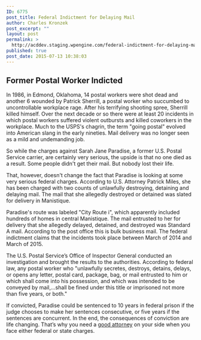 ```yaml
---
ID: 6775
post_title: Federal Indictment for Delaying Mail
author: Charles Kronzek
post_excerpt: ""
layout: post
permalink: >
  http://acddev.staging.wpengine.com/federal-indictment-for-delaying-mail.html
published: true
post_date: 2015-07-13 10:38:03
---
```

<h2><b>Former Postal Worker Indicted </b></h2>
In 1986, in Edmond, Oklahoma, 14 postal workers were shot dead and another 6 wounded by Patrick Sherrill, a postal worker who succumbed to uncontrollable workplace rage. After his terrifying shooting spree, Sherrill killed himself. Over the next decade or so there were at least 20 incidents in which postal workers suffered violent outbursts and killed coworkers in the workplace. Much to the USPS's chagrin, the term "going postal" evolved into American slang in the early nineties. Mail delivery was no longer seen as a mild and undemanding job.

So while the charges against Sarah Jane Paradise, a former U.S. Postal Service carrier, are certainly very serious, the upside is that no one died as a result. Some people didn't get their mail. But nobody lost their life.<!--more-->

That, however, doesn't change the fact that Paradise is looking at some very serious federal charges. According to U.S. Attorney Patrick Miles, she has been charged with two counts of unlawfully destroying, detaining and delaying mail. The mail that she allegedly destroyed or detained was slated for delivery in Manistique.

Paradise's route was labeled "City Route i", which apparently included hundreds of homes in central Manistique. The mail entrusted to her for delivery that she allegedly delayed, detained, and destroyed was Standard A mail. According to the post office this is bulk business mail. The federal indictment claims that the incidents took place between March of 2014 and March of 2015.

The U.S. Postal Service’s Office of Inspector General conducted an investigation and brought the results to the authorities. According to federal law, any postal worker who "unlawfully secretes, destroys, detains, delays, or opens any letter, postal card, package, bag, or mail entrusted to him or which shall come into his possession, and which was intended to be conveyed by mail,...shall be fined under this title or imprisoned not more than five years, or both."

If convicted, Paradise could be sentenced to 10 years in federal prison if the judge chooses to make her sentences consecutive, or five years if the sentences are concurrent. In the end, the consequences of conviction are life changing. That’s why you need a <a href="http://acddev.staging.wpengine.com/trial-attorneys.html" target="_blank">good attorney</a> on your side when you face either federal or state charges.